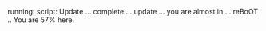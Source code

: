 running: script: Update ... complete ... update ... you are almost in ... reBoOT .. You are 57% here.
